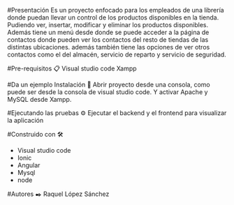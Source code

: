 #Presentación
Es un proyecto enfocado para los empleados de una librería donde puedan llevar un control de los productos disponibles en la tienda.
Pudiendo ver, insertar, modificar y eliminar los productos disponibles.
Además tiene un menú desde donde se puede acceder a la página de contactos donde pueden ver los contactos del resto de tiendas de las distintas ubicaciones. además también tiene las opciones de ver otros contactos como el del almacén, servicio de reparto y servicio de seguridad.

#Pre-requisitos 📋
Visual studio code
Xampp

#Da un ejemplo
Instalación 🔧
Abrir proyecto desde una consola, como puede ser desde la consola de visual studio code.
Y activar Apache y MySQL desde Xampp.


#Ejecutando las pruebas ⚙️
Ejecutar el backend y el frontend para visualizar la aplicación


#Construido con 🛠️
- Visual studio code
- Ionic 
- Angular
- Mysql 
- node


#Autores ✒️
Raquel López Sánchez

